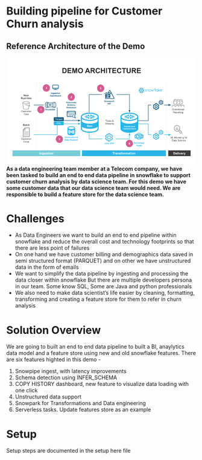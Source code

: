 # Building pipeline for Customer Churn analysis

## Reference Architecture of the Demo
<img src="/images/ref_architecure.png" />

<b>
As a data engineering team member at a Telecom company, we have been tasked to build an end to end data pipeline in snowflake to support customer churn analysis by data science team. For this demo we have some customer data that our data science team would need.  We are responsible to build a feature store for the data science team. </b>


# Challenges
* As Data Engineers we want to build an end to end pipeline within snowflake and reduce the overall cost and technology footprints so that there are less point of failures
* On one hand we have customer billing and demographics data saved in semi structured format (PARQUET) and on other we have unstructured data in the form of emails
* We want to simplify the data pipeline by ingesting and processing the data closer within snowflake
But there are multiple developers persona in our team. Some know SQL, Some are Java and python professionals
* We also need to make data scientist’s life easier by cleaning, formatting, transforming and creating a feature store for them to refer in churn analysis

# Solution Overview

We are going to built an end to end data pipeline to built a BI, anaylytics data model and a feature store using new and old snowflake features. There are six features highted in this demo -

1. Snowpipe ingest, with latency improvements
2. Schema detection using INFER_SCHEMA
3. COPY HISTORY dashboard, new feature to visualize data loading with one click
4. Unstructured data support
5. Snowpark for Transformations and Data engineering
6. Serverless tasks. Update features store as an example

# Setup

Setup steps are documented in the <href url='https://github.com/sfc-gh-pjain/telco/blob/main/How_to_setup_demo.md'> setup here </href> file